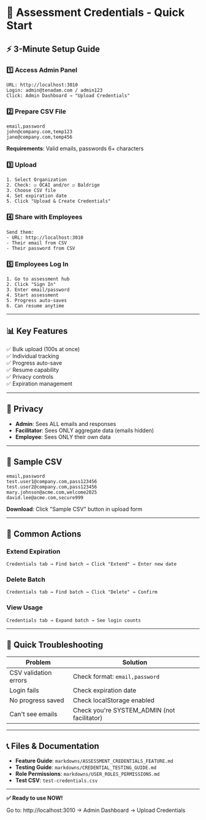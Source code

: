# 🚀 Assessment Credentials - Quick Start

## ⚡ 3-Minute Setup Guide

### 1️⃣ Access Admin Panel
```
URL: http://localhost:3010
Login: admin@tenadam.com / admin123
Click: Admin Dashboard → "Upload Credentials"
```

### 2️⃣ Prepare CSV File
```csv
email,password
john@company.com,temp123
jane@company.com,temp456
```
**Requirements**: Valid emails, passwords 6+ characters

### 3️⃣ Upload
```
1. Select Organization
2. Check: ☑ OCAI and/or ☑ Baldrige
3. Choose CSV file
4. Set expiration date
5. Click "Upload & Create Credentials"
```

### 4️⃣ Share with Employees
```
Send them:
- URL: http://localhost:3010
- Their email from CSV
- Their password from CSV
```

### 5️⃣ Employees Log In
```
1. Go to assessment hub
2. Click "Sign In"
3. Enter email/password
4. Start assessment
5. Progress auto-saves
6. Can resume anytime
```

---

## 📊 Key Features

✅ Bulk upload (100s at once)  
✅ Individual tracking  
✅ Progress auto-save  
✅ Resume capability  
✅ Privacy controls  
✅ Expiration management  

---

## 🔐 Privacy

- **Admin**: Sees ALL emails and responses
- **Facilitator**: Sees ONLY aggregate data (emails hidden)
- **Employee**: Sees ONLY their own data

---

## 📁 Sample CSV

```csv
email,password
test.user1@company.com,pass123456
test.user2@company.com,pass123456
mary.johnson@acme.com,welcome2025
david.lee@acme.com,secure999
```

**Download**: Click "Sample CSV" button in upload form

---

## 🎯 Common Actions

### Extend Expiration
```
Credentials tab → Find batch → Click "Extend" → Enter new date
```

### Delete Batch
```
Credentials tab → Find batch → Click "Delete" → Confirm
```

### View Usage
```
Credentials tab → Expand batch → See login counts
```

---

## 🐛 Quick Troubleshooting

| Problem | Solution |
|---------|----------|
| CSV validation errors | Check format: `email,password` |
| Login fails | Check expiration date |
| No progress saved | Check localStorage enabled |
| Can't see emails | Check you're SYSTEM_ADMIN (not facilitator) |

---

## 📞 Files & Documentation

- **Feature Guide**: `markdowns/ASSESSMENT_CREDENTIALS_FEATURE.md`
- **Testing Guide**: `markdowns/CREDENTIAL_TESTING_GUIDE.md`
- **Role Permissions**: `markdowns/USER_ROLES_PERMISSIONS.md`
- **Test CSV**: `test-credentials.csv`

---

**✅ Ready to use NOW!**

Go to: http://localhost:3010 → Admin Dashboard → Upload Credentials

